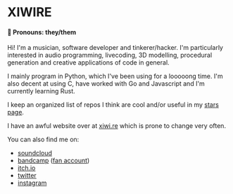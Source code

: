 # XIWIRE

#### 💬 Pronouns: they/them

Hi! I'm a musician, software developer and tinkerer/hacker. I'm particularly interested in audio programming, livecoding, 3D modelling, procedural generation and creative applications of code in general.

I mainly program in Python, which I've been using for a looooong time. I'm also decent at using C, have worked with Go and Javascript and I'm currently learning Rust.

I keep an organized list of repos I think are cool and/or useful in my [stars page](https://github.com/xiwire?tab=stars).

I have an awful website over at [xiwi.re](https://xiwi.re) which is prone to change very often.

You can also find me on:
- [soundcloud](https://soundcloud.com/xiwire)
- [bandcamp](https://xiwire.bandcamp.com) ([fan account](https://bandcamp.com/xiwire))
- [itch.io](https://xiwire.itch.io/)
- [twitter](https://twitter.com/xiwire_)
- [instagram](https://instagram.com/xiwire_)
